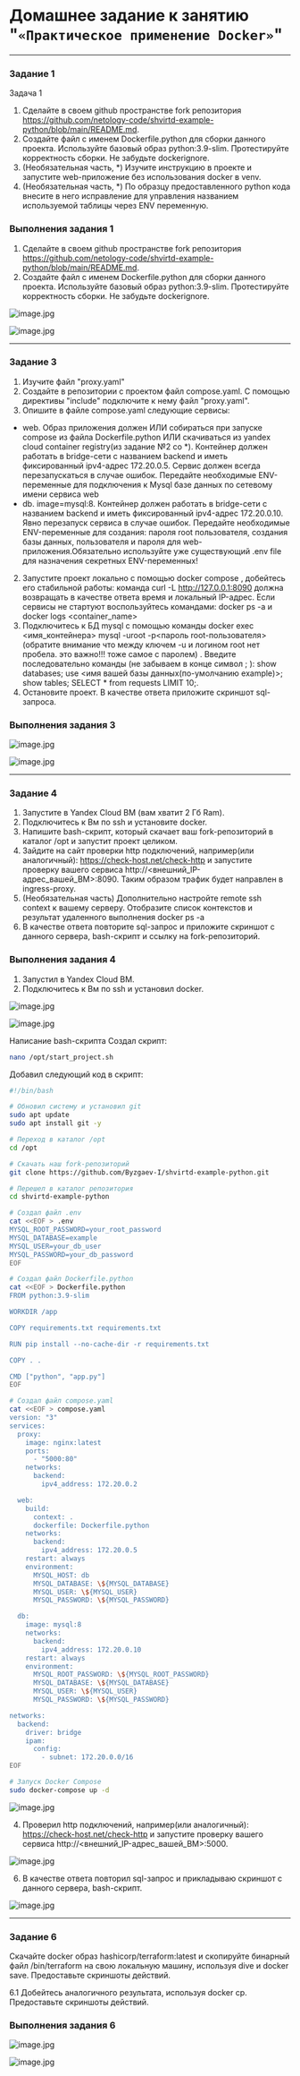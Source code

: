 # Домашнее задание к занятию "`«Практическое применение Docker»`"   

---

### Задание 1

Задача 1
1) Сделайте в своем github пространстве fork репозитория https://github.com/netology-code/shvirtd-example-python/blob/main/README.md.  
2) Создайте файл с именем Dockerfile.python для сборки данного проекта. Используйте базовый образ python:3.9-slim. Протестируйте корректность сборки. Не забудьте dockerignore.  
3) (Необязательная часть, *) Изучите инструкцию в проекте и запустите web-приложение без использования docker в venv.
4) (Необязательная часть, *) По образцу предоставленного python кода внесите в него исправление для управления названием используемой таблицы через ENV переменную.  

### Выполнения задания 1

1) Сделайте в своем github пространстве fork репозитория https://github.com/netology-code/shvirtd-example-python/blob/main/README.md.  
2) Создайте файл с именем Dockerfile.python для сборки данного проекта. Используйте базовый образ python:3.9-slim. Протестируйте корректность сборки. Не забудьте dockerignore.

![image.jpg](https://github.com/Byzgaev-I/Docker-Practice/blob/main/1-1.png)

![image.jpg](https://github.com/Byzgaev-I/Docker-Practice/blob/main/1-2.png)

----

### Задание 3

1) Изучите файл "proxy.yaml"  
2) Создайте в репозитории с проектом файл compose.yaml. С помощью директивы "include" подключите к нему файл "proxy.yaml".  
3) Опишите в файле compose.yaml следующие сервисы:  
- web. Образ приложения должен ИЛИ собираться при запуске compose из файла Dockerfile.python ИЛИ скачиваться из yandex cloud container registry(из задание №2 со *). Контейнер должен работать в bridge-сети с названием backend и иметь фиксированный ipv4-адрес 172.20.0.5. Сервис должен всегда перезапускаться в случае ошибок. Передайте необходимые ENV-переменные для подключения к Mysql базе данных по сетевому имени сервиса web
- db. image=mysql:8. Контейнер должен работать в bridge-сети с названием backend и иметь фиксированный ipv4-адрес 172.20.0.10. Явно перезапуск сервиса в случае ошибок. Передайте необходимые ENV-переменные для создания: пароля root пользователя, создания базы данных, пользователя и пароля для web-приложения.Обязательно используйте уже существующий .env file для назначения секретных ENV-переменных!
2) Запустите проект локально с помощью docker compose , добейтесь его стабильной работы: команда curl -L http://127.0.0.1:8090 должна возвращать в качестве ответа время и локальный IP-адрес. Если сервисы не стартуют воспользуйтесь командами: docker ps -a  и docker logs <container_name>
3) Подключитесь к БД mysql с помощью команды docker exec <имя_контейнера> mysql -uroot -p<пароль root-пользователя>(обратите внимание что между ключем -u и логином root нет пробела. это важно!!! тоже самое с паролем) . Введите последовательно команды (не забываем в конце символ ; ): show databases; use <имя вашей базы данных(по-умолчанию example)>; show tables; SELECT * from requests LIMIT 10;.
4) Остановите проект. В качестве ответа приложите скриншот sql-запроса.

### Выполнения задания 3

![image.jpg](https://github.com/Byzgaev-I/Docker-Practice/blob/main/3-1.png)


![image.jpg](https://github.com/Byzgaev-I/Docker-Practice/blob/main/3-2.png) 


----

### Задание 4

1) Запустите в Yandex Cloud ВМ (вам хватит 2 Гб Ram).
2) Подключитесь к Вм по ssh и установите docker.
3) Напишите bash-скрипт, который скачает ваш fork-репозиторий в каталог /opt и запустит проект целиком.
4) Зайдите на сайт проверки http подключений, например(или аналогичный): https://check-host.net/check-http и запустите проверку вашего сервиса http://<внешний_IP-адрес_вашей_ВМ>:8090. Таким образом трафик будет направлен в ingress-proxy.
5) (Необязательная часть) Дополнительно настройте remote ssh context к вашему серверу. Отобразите список контекстов и результат удаленного выполнения docker ps -a
6) В качестве ответа повторите sql-запрос и приложите скриншот с данного сервера, bash-скрипт и ссылку на fork-репозиторий.

### Выполнения задания 4

1) Запустил в Yandex Cloud ВМ.
2) Подключитесь к Вм по ssh и установил docker.
   
![image.jpg](https://github.com/Byzgaev-I/Docker-Practice/blob/main/4-2.png)

![image.jpg](https://github.com/Byzgaev-I/Docker-Practice/blob/main/4-2-1.png)


Написание bash-скрипта
Создал скрипт:

```bash
nano /opt/start_project.sh
```
Добавил следующий код в скрипт:

```bash
#!/bin/bash

# Обновил систему и установил git
sudo apt update
sudo apt install git -y

# Переход в каталог /opt
cd /opt

# Скачать наш fork-репозиторий
git clone https://github.com/Byzgaev-I/shvirtd-example-python.git

# Перешел в каталог репозитория
cd shvirtd-example-python

# Создал файл .env
cat <<EOF > .env
MYSQL_ROOT_PASSWORD=your_root_password
MYSQL_DATABASE=example
MYSQL_USER=your_db_user
MYSQL_PASSWORD=your_db_password
EOF

# Создал файл Dockerfile.python
cat <<EOF > Dockerfile.python
FROM python:3.9-slim

WORKDIR /app

COPY requirements.txt requirements.txt

RUN pip install --no-cache-dir -r requirements.txt

COPY . .

CMD ["python", "app.py"]
EOF

# Создал файл compose.yaml
cat <<EOF > compose.yaml
version: "3"
services:
  proxy:
    image: nginx:latest
    ports:
      - "5000:80"
    networks:
      backend:
        ipv4_address: 172.20.0.2

  web:
    build:
      context: .
      dockerfile: Dockerfile.python
    networks:
      backend:
        ipv4_address: 172.20.0.5
    restart: always
    environment:
      MYSQL_HOST: db
      MYSQL_DATABASE: \${MYSQL_DATABASE}
      MYSQL_USER: \${MYSQL_USER}
      MYSQL_PASSWORD: \${MYSQL_PASSWORD}

  db:
    image: mysql:8
    networks:
      backend:
        ipv4_address: 172.20.0.10
    restart: always
    environment:
      MYSQL_ROOT_PASSWORD: \${MYSQL_ROOT_PASSWORD}
      MYSQL_DATABASE: \${MYSQL_DATABASE}
      MYSQL_USER: \${MYSQL_USER}
      MYSQL_PASSWORD: \${MYSQL_PASSWORD}

networks:
  backend:
    driver: bridge
    ipam:
      config:
        - subnet: 172.20.0.0/16
EOF

# Запуск Docker Compose
sudo docker-compose up -d

```

![image.jpg](https://github.com/Byzgaev-I/Docker-Practice/blob/main/4-3.png)


4) Проверил http подключений, например(или аналогичный): https://check-host.net/check-http и запустите проверку вашего сервиса http://<внешний_IP-адрес_вашей_ВМ>:5000.

![image.jpg](https://github.com/Byzgaev-I/Docker-Practice/blob/main/4-4.png)

6) В качестве ответа повторил sql-запрос и прикладываю скриншот с данного сервера, bash-скрипт.

![image.jpg](https://github.com/Byzgaev-I/Docker-Practice/blob/main/4-6правка.png)


----

### Задание 6

Скачайте docker образ hashicorp/terraform:latest и скопируйте бинарный файл /bin/terraform на свою локальную машину, используя dive и docker save. Предоставьте скриншоты действий.

6.1 Добейтесь аналогичного результата, используя docker cp.  
Предоставьте скриншоты действий.  


### Выполнения задания 6


![image.jpg](https://github.com/Byzgaev-I/Docker-Practice/blob/main/6-1.png) 


![image.jpg](https://github.com/Byzgaev-I/Docker-Practice/blob/main/6-1-1.png)




















































